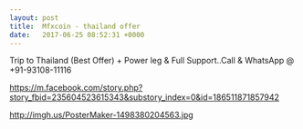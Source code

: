 ```yaml
---
layout: post
title:  Mfxcoin - thailand offer
date:   2017-06-25 08:52:31 +0000
---
```



Trip to Thailand (Best Offer) + Power leg & Full Support..Call & WhatsApp @ +91-93108-11116

https://m.facebook.com/story.php?story_fbid=235604523615343&substory_index=0&id=186511871857942

http://imgh.us/PosterMaker-1498380204563.jpg

